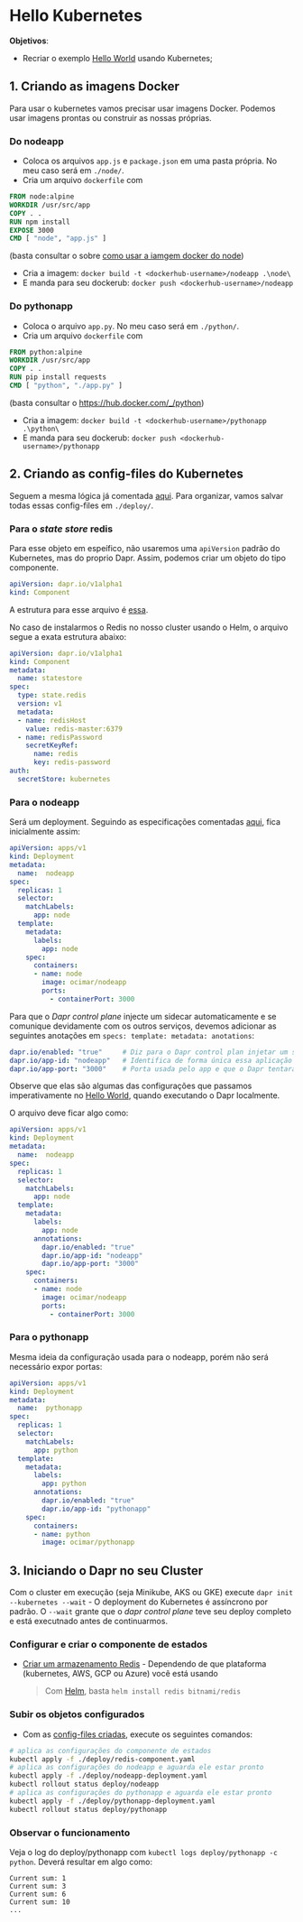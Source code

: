# Hello Kubernetes

**Objetivos**:
- Recriar o exemplo [Hello World](../Hello%20World/Hello%20World.md) usando Kubernetes;


## 1. Criando as imagens Docker
Para usar o kubernetes vamos precisar usar imagens Docker. Podemos usar imagens prontas ou construir as nossas próprias.


### Do nodeapp
- Coloca os arquivos `app.js` e `package.json` em uma pasta própria. No meu caso será em `./node/`.
- Cria um arquivo `dockerfile` com
```Dockerfile
FROM node:alpine
WORKDIR /usr/src/app
COPY . .
RUN npm install
EXPOSE 3000
CMD [ "node", "app.js" ]
```
(basta consultar o sobre [como usar a iamgem docker do node](https://github.com/nodejs/docker-node/blob/main/README.md#how-to-use-this-image))
- Cria a imagem: `docker build -t <dockerhub-username>/nodeapp .\node\`
- E manda para seu dockerub: `docker push <dockerhub-username>/nodeapp`

### Do pythonapp
- Coloca o arquivo `app.py`. No meu caso será em `./python/`.
- Cria um arquivo `dockerfile` com
```Dockerfile
FROM python:alpine
WORKDIR /usr/src/app
COPY . .
RUN pip install requests
CMD [ "python", "./app.py" ]
```
(basta consultar o https://hub.docker.com/_/python)
- Cria a imagem: `docker build -t <dockerhub-username>/pythonapp .\python\`
- E manda para seu dockerub: `docker push <dockerhub-username>/pythonapp`

## 2. Criando as config-files do Kubernetes
Seguem a mesma lógica já comentada [aqui](../../Docker%20&%20Kubernetes/Kubernetes/Kubernetes.md#2%20Criar%20config-files%20para%20cada%20objeto).
Para organizar, vamos salvar todas essas config-files em `./deploy/`.

### Para o _state store_ redis
Para esse objeto em espeífico, não usaremos uma `apiVersion` padrão do Kubernetes, mas do proprio Dapr. Assim, podemos criar um objeto do tipo componente.
~~~yaml
apiVersion: dapr.io/v1alpha1
kind: Component
~~~

A estrutura para esse arquivo é [essa](https://docs.dapr.io/reference/api/state_api/#component-file). 

No caso de instalarmos o Redis no nosso cluster usando o Helm, o arquivo segue a exata estrutura abaixo:
~~~yaml
apiVersion: dapr.io/v1alpha1
kind: Component
metadata:
  name: statestore
spec:
  type: state.redis
  version: v1
  metadata:
  - name: redisHost
    value: redis-master:6379
  - name: redisPassword
    secretKeyRef:
      name: redis
      key: redis-password
auth:
  secretStore: kubernetes
~~~

### Para o nodeapp
Será um deployment. Seguindo as especificações comentadas [aqui](../../Docker%20&%20Kubernetes/Kubernetes/Kubernetes.md#Deployment), fica inicialmente assim:
~~~yaml
apiVersion: apps/v1
kind: Deployment
metadata:
  name:  nodeapp
spec:
  replicas: 1
  selector:
    matchLabels:
      app: node
  template: 
    metadata:
      labels:
        app: node
    spec:
      containers:
      - name: node
        image: ocimar/nodeapp
        ports:
          - containerPort: 3000
~~~

Para que o _Dapr control plane_ injecte um sidecar automaticamente e se comunique devidamente com os outros serviços, devemos adicionar as seguintes anotações em `specs: template: metadata: anotations`:
~~~yaml
dapr.io/enabled: "true"     # Diz para o Dapr control plan injetar um sidecar nesse deployment
dapr.io/app-id: "nodeapp"   # Identifica de forma única essa aplicação para o Dapr
dapr.io/app-port: "3000"    # Porta usada pelo app e que o Dapr tentará acessar
~~~
Observe que elas são algumas das configurações que passamos imperativamente no [Hello World](../Hello%20World/Hello%20World.md), quando executando o Dapr localmente.

O arquivo deve ficar algo como:
~~~yaml
apiVersion: apps/v1
kind: Deployment
metadata:
  name:  nodeapp
spec:
  replicas: 1
  selector:
    matchLabels:
      app: node
  template: 
    metadata:
      labels:
        app: node
      annotations:
        dapr.io/enabled: "true"
        dapr.io/app-id: "nodeapp"
        dapr.io/app-port: "3000"
    spec:
      containers:
      - name: node
        image: ocimar/nodeapp
        ports:
          - containerPort: 3000
~~~

### Para o pythonapp
Mesma ideia da configuração usada para o nodeapp, porém não será necessário expor portas:
~~~yaml
apiVersion: apps/v1
kind: Deployment
metadata:
  name:  pythonapp
spec:
  replicas: 1
  selector:
    matchLabels:
      app: python
  template: 
    metadata:
      labels:
        app: python
      annotations:
        dapr.io/enabled: "true"
        dapr.io/app-id: "pythonapp"
    spec:
      containers:
      - name: python
        image: ocimar/pythonapp
~~~


## 3. Iniciando o Dapr no seu Cluster
Com o cluster em execução (seja Minikube, AKS ou GKE) execute `dapr init --kubernetes --wait`
    - O deployment do Kubernetes é assíncrono por padrão. O `--wait` grante que o _dapr control plane_ teve seu deploy completo e está executnado antes de continuarmos.

### Configurar e criar o componente de estados
- [Criar um armazenamento Redis](https://docs.dapr.io/getting-started/configure-state-pubsub/#create-a-redis-store) - Dependendo de que plataforma (kubernetes, AWS, GCP ou Azure) você está usando
    > Com [Helm](https://helm.sh/), basta `helm install redis bitnami/redis`

### Subir os objetos configurados
- Com as [config-files criadas](Hello%20Kubernetes.md#2%20Criando%20as%20config-files%20do%20Kubernetes), execute os seguintes comandos:
~~~sh
# aplica as configurações do componente de estados
kubectl apply -f ./deploy/redis-component.yaml
# aplica as configurações do nodeapp e aguarda ele estar pronto
kubectl apply -f ./deploy/nodeapp-deployment.yaml
kubectl rollout status deploy/nodeapp
# aplica as configurações do pythonapp e aguarda ele estar pronto
kubectl apply -f ./deploy/pythonapp-deployment.yaml
kubectl rollout status deploy/pythonapp
~~~

### Observar o funcionamento
Veja o log do deploy/pythonapp com `kubectl logs deploy/pythonapp -c python`. Deverá resultar em algo como:
~~~
Current sum: 1
Current sum: 3
Current sum: 6
Current sum: 10
...
~~~
